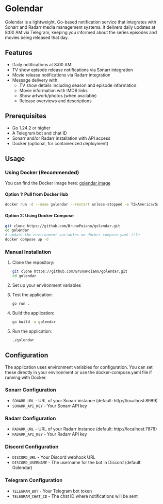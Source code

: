 # Golendar

Golendar is a lightweight, Go-based notification service that integrates with Sonarr and Radarr media management systems. It delivers daily updates at 8:00 AM via Telegram, keeping you informed about the series episodes and movies being released that day.

## Features

- Daily notifications at 8:00 AM
- TV show episode release notifications via Sonarr integration
- Movie release notifications via Radarr integration
- Message delivery with:
  - TV show details including season and episode information
  - Movie information with IMDB links
  - Show artwork/photos (when available)
  - Release overviews and descriptions


## Prerequisites

- Go 1.24.2 or higher
- A Telegram bot and chat ID
- Sonarr and/or Radarr installation with API access
- Docker (optional, for containerized deployment)

## Usage

### Using Docker (Recommended)
You can find the Docker image here: [golendar image](https://hub.docker.com/r/brunopoiano/golendar)

#### Option 1: Pull from Docker Hub
```bash
docker run -d --name golendar --restart unless-stopped -e TZ=America/Sao_Paulo -e TELEGRAM_BOT="your_bot_token" -e TELEGRAM_CHAT_ID="your_chat_id" -e DISCORD_URL="discord_webhook_url" -e DISCORD_USERNAME="Golendar" -e SONARR_URL="sonarr_url" -e SONARR_API_KEY="sonarr_api_key" -e RADARR_URL="radarr_url" -e RADARR_API_KEY="radarr_api_key"  docker.io/brunopoiano/golendar
```

#### Option 2: Using Docker Compose
```bash
git clone https://github.com/BrunoPoiano/golendar.git
cd golendar
# update the environment variables on docker-compose.yaml file
docker compose up -d
```

### Manual Installation

1. Clone the repository:
   ```bash
   git clone https://github.com/BrunoPoiano/golendar.git
   cd golendar
   ```
2. Set up your environment variables

3. Test the application:
   ```bash
   go run .
   ```

4. Build the application:
   ```bash
   go build -o golendar
   ```

5. Run the application:
   ```bash
   ./golendar
   ```

## Configuration

The application uses environment variables for configuration. You can set these directly in your environment or use the docker-compose.yaml file if running with Docker.

### Sonarr Configuration
- `SONARR_URL` - URL of your Sonarr instance (default: http://localhost:8989)
- `SONARR_API_KEY` - Your Sonarr API key

### Radarr Configuration
- `RADARR_URL` - URL of your Radarr instance (default: http://localhost:7878)
- `RADARR_API_KEY` - Your Radarr API key

### Discord Configuration
- `DISCORD_URL` - Your Discord webhook URL
- `DISCORD_USERNAME` - The username for the bot in Discord (default: Golendar)

### Telegram Configuration
- `TELEGRAM_BOT` - Your Telegram bot token
- `TELEGRAM_CHAT_ID` - The chat ID where notifications will be sent
